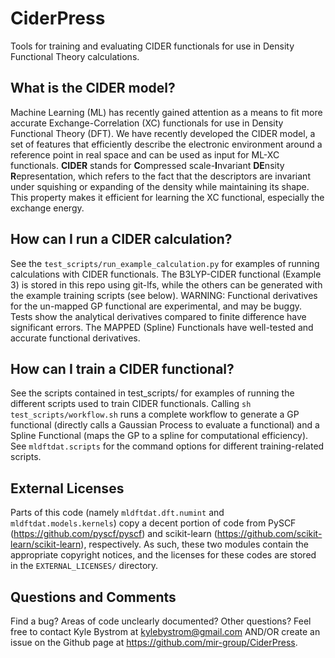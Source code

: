 # CiderPress

Tools for training and evaluating CIDER functionals for use in Density Functional Theory calculations.

## What is the CIDER model?

Machine Learning (ML) has recently gained attention as a means to fit more accurate Exchange-Correlation (XC) functionals for use in Density Functional Theory (DFT). We have recently developed the CIDER model, a set of features that efficiently describe the electronic environment around a reference point in real space and can be used as input for ML-XC functionals. **CIDER** stands for **C**ompressed scale-**I**nvariant **DE**nsity **R**epresentation, which refers to the fact that the descriptors are invariant under squishing or expanding of the density while maintaining its shape. This property makes it efficient for learning the XC functional, especially the exchange energy.

## How can I run a CIDER calculation?

See the `test_scripts/run_example_calculation.py` for examples of running calculations with CIDER functionals. The B3LYP-CIDER functional (Example 3) is stored in this repo using git-lfs, while the others can be generated with the example training scripts (see below). WARNING: Functional derivatives for the un-mapped GP functional are experimental, and may be buggy. Tests show the analytical derivatives compared to finite difference have significant errors. The MAPPED (Spline) Functionals have well-tested and accurate functional derivatives.

## How can I train a CIDER functional?

See the scripts contained in test_scripts/ for examples of running the different scripts used to train CIDER functionals. Calling `sh test_scripts/workflow.sh` runs a complete workflow to generate a GP functional (directly calls a Gaussian Process to evaluate a functional) and a Spline Functional (maps the GP to a spline for computational efficiency). See `mldftdat.scripts` for the command options for different training-related scripts.

## External Licenses

Parts of this code (namely `mldftdat.dft.numint` and `mldftdat.models.kernels`) copy a decent portion of code from PySCF (https://github.com/pyscf/pyscf) and scikit-learn (https://github.com/scikit-learn/scikit-learn), respectively. As such, these two modules contain the appropriate copyright notices, and the licenses for these codes are stored in the `EXTERNAL_LICENSES/` directory.

## Questions and Comments

Find a bug? Areas of code unclearly documented? Other questions? Feel free to contact
Kyle Bystrom at kylebystrom@gmail.com AND/OR create an issue on the Github page at https://github.com/mir-group/CiderPress.
